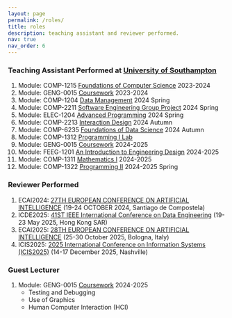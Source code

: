 ```yaml
---
layout: page
permalink: /roles/
title: roles
description: teaching assistant and reviewer performed.
nav: true
nav_order: 6
---
```

### Teaching Assistant Performed at [University of Southampton](https://www.southampton.ac.uk/)

1. Module: COMP-1215 [Foundations of Computer Science](https://www.southampton.ac.uk/courses/modules/comp1215) 2023-2024
2. Module: GENG-0015 [Coursework](https://www.southampton.ac.uk/courses/modules/geng0015) 2023-2024
3. Module: COMP-1204 [Data Management](https://www.southampton.ac.uk/courses/modules/comp1204) 2024 Spring
4. Module: COMP-2211 [Software Engineering Group Project](https://www.southampton.ac.uk/courses/modules/comp2211) 2024 Spring
5. Module: ELEC-1204 [Advanced Programming](https://www.ecs.soton.ac.uk/node/5779) 2024 Spring
6. Module: COMP-2213 [Interaction Design](https://www.ecs.soton.ac.uk/module/COMP2213/) 2024 Autumn
7. Module: COMP-6235 [Foundations of Data Science](https://www.southampton.ac.uk/courses/modules/comp6235) 2024 Autumn
8. Module: COMP-1312 [Programming I Lab](https://www.southampton.ac.uk/courses/modules/comp1312)
9. Module: GENG-0015 [Coursework](https://www.southampton.ac.uk/courses/modules/geng0015) 2024-2025
10. Module: FEEG-1201 [An Introduction to Engineering Design](https://www.southampton.ac.uk/courses/modules/feeg1201) 2024-2025
11. Module: COMP-1311 [Mathematics I](https://www.southampton.ac.uk/courses/modules/comp1311) 2024-2025
12. Module: COMP-1322 [Programming II](https://www.southampton.ac.uk/courses/modules/comp1322) 2024-2025 Spring

### Reviewer Performed
1. ECAI2024: [27TH EUROPEAN CONFERENCE ON ARTIFICIAL INTELLIGENCE](https://www.ecai2024.eu/) (19-24 OCTOBER 2024, Santiago de Compostela)
2. ICDE2025: [41ST IEEE International Conference on Data Engineering](https://ieee-icde.org/2025/) (19-23 May 2025, Hong Kong SAR)
3. ECAI2025: [28TH EUROPEAN CONFERENCE ON ARTIFICIAL INTELLIGENCE](https://ecai2025.org/) (25-30 October 2025, Bologna, Italy)
4. ICIS2025: [2025 International Conference on Information Systems (ICIS2025)](https://icis2025.aisconferences.org/) (14-17 December 2025, Nashville)


### Guest Lecturer
1. Module: GENG-0015 [Coursework](https://www.southampton.ac.uk/courses/modules/geng0015) 2024-2025
    - Testing and Debugging
    - Use of Graphics
    - Human Computer Interaction (HCI)